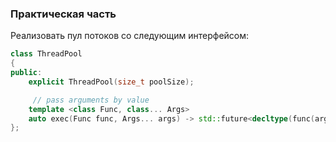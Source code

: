 ### Практическая часть

Реализовать пул потоков со следующим интерфейсом:

```c++
class ThreadPool
{
public:
    explicit ThreadPool(size_t poolSize);

     // pass arguments by value
    template <class Func, class... Args>
    auto exec(Func func, Args... args) -> std::future<decltype(func(args...))>;
};
```
